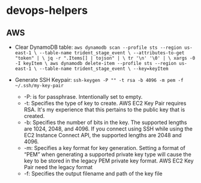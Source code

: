 # devops-helpers


## AWS

- Clear DynamoDB table:
``aws dynamodb scan --profile sts --region us-east-1 \
   --table-name trident_stage_event \
   --attributes-to-get "token" | \
   jq -r ".Items[] | tojson" | \
   tr '\n' '\0' | \
   xargs -0 -I keyItem \
    aws dynamodb delete-item --profile sts --region us-east-1 \
      --table-name trident_stage_event \
      --key=keyItem  ``


- Generate SSH Keypair:
``ssh-keygen -P "" -t rsa -b 4096 -m pem -f ~/.ssh/my-key-pair``
   - -P: is for passphrase. Intentionally set to empty.
   - -t: Specifies the type of key to create.  AWS EC2 Key Pair requires RSA. It's my experience that this pertains to the public key that is created.
   - -b: Specifies the number of bits in the key. The supported lengths are 1024, 2048, and 4096. If you connect using SSH while using the EC2 Instance Connect API, the supported lengths are 2048 and 4096.
   - -m: Specifies a key format for key generation. Setting a format of “PEM” when generating a supported private key type will cause the key to be stored in the legacy PEM private key format.  AWS EC2 Key Pair need the legacy format
   - -f: Specifies the output filename and path of the key file
   
